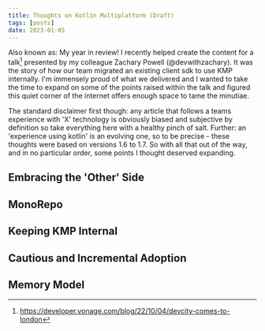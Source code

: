 ```yaml
---
title: Thoughts on Kotlin Multiplatform (Draft)
tags: [posts]
date: 2023-01-05
---
```


<span class="firstcharacter">A</span>lso known as: My year in review! I recently helped create the content for a talk[^talk] presented by my colleague Zachary Powell (@devwithzachary). It was the story of how our team migrated an existing client sdk to use KMP internally. I'm immensely proud of what we delivered and I wanted to take the time to expand on some of the points raised within the talk and figured this quiet corner of the internet offers enough space to tame the minutiae.

[^talk]: https://developer.vonage.com/blog/22/10/04/devcity-comes-to-london

The standard disclaimer first though: any article that follows a teams experience with 'X' technology is obviously biased and subjective by definition so take everything here with a healthy pinch of salt. Further: an 'experience using kotlin' is an evolving one, so to be precise - these thoughts were based on versions 1.6 to 1.7. So with all that out of the way, and in no particular order, some points I thought deserved expanding.

## Embracing the 'Other' Side
<!-- Receptiveness to KMP definitely falls into two obvious camps: developers who work predominantly on Android [^dev] think KMP is an excellent idea, or atleast a worth while experiment. For developers who spend most of their time in XCode, there is an immediate skepticism when being forced embrace this new technology.

To successfully introduce KMP into any project, its ultimately about alleviating the fears around the impact it will have on the iOS code base. 



KMP allows developer to take ownership of the 'mobile' experience, not just silo them selves to one platform and embracing this new found responsibility is key to enabling KMP to flourish. The idea is to not relegate one platform to an after though.

But what does this practically mean?


 Development has to take into account both platforms and this generally means compromise. Not all  
 -->




[^dev]: A deliberate choice of wording, I hate the expression 'Android Developers' and 'iOS Developers'. It reinforces a false dichotomy between platforms which IMHO helps breed insular mobile developers.




## MonoRepo
<!-- One of the natural/obvious consequences of shared code is that the simpliest change to the public api WILL break depedant code across all platforms unless you update the call site.


When you work across platforms instead of silo'd - you need feedback on your changes across both platforms no matter how trivial the change. 

Multi module gradle projects allow the compiler to catch api changes for 'down stream' modules but by default there is no equivalent for the iOS part of the project. 

The obvious 



It seems an obvious choice for KMP projects to go down the route of monorepo. Since the KMP library will be shared between the two platforms, there's an obvious advantage.
 -->

## Keeping KMP Internal 

<!-- The translation of data types and signatures is functional but a little rough around the edges. Additionally, with KMP being slightly experimental still, it seems the best short term plan was to allow KMP to dictate our public API within the iOS code base.

In affect, iOS code base is one bigger type translating, signature massarging wrapper for the functionality defined within the shared KMP module. 

This is both a good and bad thing. 

Its not a very sustainable practise: (manually) wrapping all the generated types and signatures within the ios codebase. But it does remove the :

In our case, for now we have got away with manual wrappers because we don't have to much api surface area exposed. There will be a point in future we this become unsustainable and we will either have to look at auto generating the wrappers ( KSP potentially? ) or hope KMP has solidified enough to be apart of the public API :crossed_fingers: ... -->


## Cautious and Incremental Adoption


## Memory Model                                   